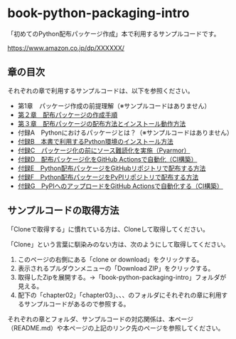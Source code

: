 # book-python-packaging-intro

「初めてのPython配布パッケージ作成」本で利用するサンプルコードです。 

https://www.amazon.co.jp/dp/XXXXXX/


## 章の目次

それぞれの章で利用するサンプルコードは、以下を参照ください。

 * 第1章　パッケージ作成の前提理解（※サンプルコードはありません）
 * [第２章　配布パッケージの作成手順](/chapter02)
 * [第３章　配布パッケージの配布方法とインストール動作方法](/chapter03)
 * 付録A　Pythonにおけるパッケージとは？（※サンプルコードはありません）
 * [付録B　本書で利用するPython環境のインストール方法](/appendices/README.md#付録b本書で利用するpython環境のインストール方法)
 * [付録C　パッケージ化の前にソース難読化を実施（Pyarmor）](/appendices/README.md#付録cパッケージ化の前にソース難読化を実施するpyarmor)
 * [付録D　配布パッケージ化をGitHub Actionsで自動化（CI構築）](/appendices/README.md#付録d配布パッケージ化をgithub-actionsで自動化するci-構築)
 * [付録E　Python配布パッケージをGitHubリポジトリで配布する方法](/appendices/README.md#付録epython配布パッケージをgithubリポジトリで配布する方法)
 * [付録F　Python配布パッケージをPyPIリポジトリで配布する方法](/appendices/README.md#付録fpython配布パッケージをpypiリポジトリで配布する方法)
 * [付録G　PyPIへのアップロードをGitHub Actionsで自動化する（CI構築）](/appendix/g-upload-pypi-on-github-actions)




## サンプルコードの取得方法

「Cloneで取得する」に慣れている方は、Cloneして取得してください。

「Clone」という言葉に馴染みのない方は、次のようにして取得してください。

1. このページの右側にある「clone or download」をクリックする。
2. 表示されるプルダウンメニューの「Download ZIP」をクリックする。
3. 取得したZipを展開する。→「book-python-packaging-intro」フォルダが見える。
4. 配下の「chapter02」「chapter03」、、、のフォルダにそれぞれの章に利用するサンプルコードがあるので参照する。

それぞれの章とフォルダ、サンプルコードの対応関係は、本ページ（README.md）や本ページの上記のリンク先のページを参照してください。





